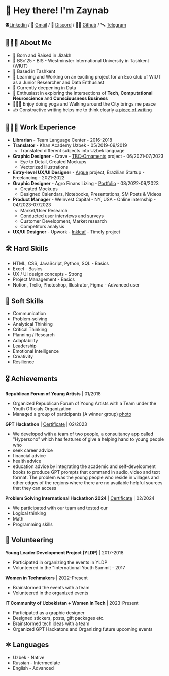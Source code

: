 # 👋 Hey there! I'm Zaynab
👽[Linkedin](https://www.linkedin.com/in/zaynab-soyokulova/)  / 📧 [Gmail](https://mail.google.com/mail/u/soyoqulova@gmail.com) / 💽 [Discord](https://discordapp.com/users/1052815197422751805) / 
🕵️‍♀️ [Github](https://github.com/aurorazeyn) / 🛰️ [Telegram](https://t.me/aurorazeyn) 

## 👩🏻‍💻 About Me
- 🌱  Born and Raised in Jizakh
- 🏢  BSc'25 - BIS - Westminster International University in Tashkent (WIUT)
- 📍   Based in Tashkent
- 💼  Learning and Working on an exciting project for an Eco club of WIUT as a Junior Researcher and Data Enthusiast
- 🔭  Currently deepening in Data 
- 🧠  Enthusiast in exploring the intersections of **Tech**, **Computational Neuroscience** and **Consciousness Business**
- 🧘🏻‍♀️  Enjoy doing yoga and Walking around the City brings me peace
- ✍️  Constructive writing helps me to think clearly [a piece of writing](https://www.linkedin.com/pulse/unconscious-becomes-conscious-zaynab-soyokulova/)

## 🕵🏻‍♀️ Work Experience
- **Librarian** - Team Language Center - 2016-2018
- **Translator** - Khan Academy Uzbek  -  05/2019-09/2019
  - Translated different subjects into Uzbek language
- **Graphic Designer** - Crave - [TBC-Ornaments](https://tbc-ornaments.uz/) project - 06/2021-07/2023
  - Eye to Detail, Created Mockups
  - Vectorized illustrations
- **Entry-level UX/UI Designer** - [Argue](https://www.figma.com/file/2hwgObRTqmrystdDsjP83J/ARG?type=design&node-id=2316%3A30665&mode=design&t=cD3eNpGMbeYvzFHo-1) project, Brazilian Startup - Freelancing - 2021-2022
- **Graphic Designer** - Agro Finans Lizing - [Portfolio](https://www.notion.so/aurorazeyn/Portfolio-87ca5e1282f74d9987a571fd5983c50a?pvs=4) - 08/2022-09/2023
   - Created Mockups
   - Designed Calendars, Notebooks, Presentations, SM Posts & Videos 
- **Product Manager** - WeInvest Capital - NY, USA - Online internship - 04/2023-07/2023
   - Market/User Research
   - Conducted user interviews and surveys
   - Customer Development, Market research
   - Competitors analysis
- **UX/UI Designer** - Upwork - [Inkleaf](https://www.figma.com/file/mgyughXN9SdhDgeXVdgEFV/InkLeaf?type=design&node-id=0%3A1&mode=design&t=l76sLjBe1oWceYqJ-1) - Timely project


## 🛠 Hard Skills
- HTML, CSS, JavaScript, Python, SQL - Basics
- Excel - Basics
- UX / UI design concepts - Strong
- Project Management - Basics
- Notion, Trello, Photoshop, Illustrator, Figma - Advanced user

## 🌼 Soft Skills
- Communication
- Problem-solving
- Analytical Thinking
- Critical Thinking
- Planning / Research
- Adaptability
- Leadership
- Emotional Intelligence
- Creativity
- Resilience

## 🎖 Achievements
**Republican Forum of Young Artists** | 01/2018
- Organized Republican Forum of Young Artists with a Team under the Youth Officials Organization
- Managed a group of participants (A winner group)
  [photo](https://scontent.ftas11-1.fna.fbcdn.net/v/t1.18169-9/22365208_944682859021582_5429686783486458251_n.jpg?_nc_cat=105&ccb=1-7&_nc_sid=5f2048&_nc_ohc=ZRtH8YZJOm8AX8LKRgP&_nc_ht=scontent.ftas11-1.fna&oh=00_AfDp3V0PlzwuA_XqKF-DcBUXAbC9e-_bSGl-hG7AmmA4yg&oe=661D3963)

**GPT Hackathon** | [Certificate](https://media.licdn.com/dms/image/D4D2DAQGG56PYmRiuMQ/profile-treasury-image-shrink_800_800/0/1709739140105?e=1711213200&v=beta&t=w_vygLpT8jaI4fPjjxMsI-zzlrl0DwEt4zMv_oHbF9U) | 02/2023
- We developed with a team of two people, a consultancy app called "Hypersono" which has features of
give a helping hand to young people who
- seek career advice
- financial advice
- health advice
- education advice
by integrating the academic and self-development books to produce GPT prompts that command in audio, video and text format.
The problem was the young people who reside in villages and other edges of the regions where there are no available helpful sources that they can access

**Problem Solving International Hackathon 2024** | [Certificate](https://media.licdn.com/dms/image/D4D2DAQF4jOrtQ9VHmw/profile-treasury-document-cover-images_1280/0/1709738960973?e=1711213200&v=beta&t=pVpBD2zZ0bux9ZBl4bpazMOGFQg5IRtd_D9RUw0dYU0) | 02/2024
- We participated with our team and tested our
- Logical thinking
- Math
- Programming skills

## 🌋 Volunteering
**Young Leader Development Project (YLDP)** | 2017-2018
 - Participated in organizing the events in YLDP
 - Volunteered in the "International Youth Summit - 2017

**Women in Techmakers** | 2022-Present
- Brainstormed the events with a team
- Volunteered in the organized events

**IT Community of Uzbekistan + Women in Tech** | 2023-Present
- Participated as a graphic designer
- Designed stickers, posts, gift packages etc.
- Brainstormed tech ideas with a team
- Organized GPT Hackatons and Organizing future upcoming events 

## ⚛️ Languages
- Uzbek - Native
- Russian - Intermediate
- English - Advanced




